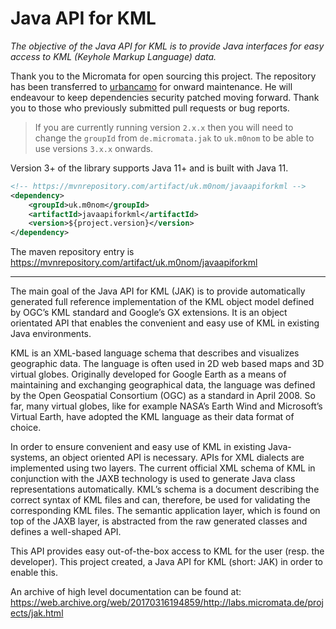 # Java API for KML

_The objective of the Java API for KML is to provide Java interfaces for easy access to KML (Keyhole Markup Language) data._

Thank you to the Micromata for open sourcing this project.
The repository has been transferred to [urbancamo](mailto:mark@wickensonline.co.uk) for onward maintenance.
He will endeavour to keep dependencies security patched moving forward.
Thank you to those who previously submitted pull requests or bug reports.


> If you are currently running version `2.x.x` then you will need to change the `groupId` from 
`de.micromata.jak` to `uk.m0nom` to be able to use versions `3.x.x` onwards.

Version 3+ of the library supports Java 11+ and is built with Java 11.

```xml
<!-- https://mvnrepository.com/artifact/uk.m0nom/javaapiforkml -->
<dependency>
    <groupId>uk.m0nom</groupId>
    <artifactId>javaapiforkml</artifactId>
    <version>${project.version}</version>
</dependency>
```

The maven repository entry is https://mvnrepository.com/artifact/uk.m0nom/javaapiforkml

---

The main goal of the Java API for KML (JAK) is to provide automatically generated full reference implementation of the 
KML object model defined by OGC’s KML standard and Google’s GX extensions. It is an object orientated API that enables 
the convenient and easy use of KML in existing Java environments.

KML is an XML-based language schema that describes and visualizes geographic data. The language is often used in 2D web 
based maps and 3D virtual globes. Originally developed for Google Earth as a means of maintaining and exchanging 
geographical data, the language was defined by the Open Geospatial Consortium (OGC) as a standard in April 2008. 
So far, many virtual globes, like for example NASA’s Earth Wind and Microsoft’s Virtual Earth, have adopted the KML
language as their data format of choice.

In order to ensure convenient and easy use of KML in existing Java-systems, an object oriented API is necessary. 
APIs for XML dialects are implemented using two layers. The current official XML schema of KML in conjunction with the
JAXB technology is used to generate Java class representations automatically. KML’s schema is a document describing 
the correct syntax of KML files and can, therefore, be used for validating the corresponding KML files. The semantic
application layer, which is found on top of the JAXB layer, is abstracted from the raw generated classes and defines
a well-shaped API.

This API provides easy out-of-the-box access to KML for the user (resp. the developer). This project created, a Java
API for KML (short: JAK) in order to enable this.

An archive of high level documentation can be found at:
https://web.archive.org/web/20170316194859/http://labs.micromata.de/projects/jak.html




